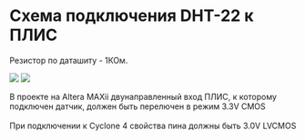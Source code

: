 # Схема подключения DHT-22 к ПЛИС #

Резистор по даташиту - 1КОм.

<img src='http://ebay.arduinodiy.co.uk/ebayimages/ebaycontent/dht22circuit.jpg'>
<img src='http://ebay.arduinodiy.co.uk/ebayimages/ebaycontent/SKU03154Side.jpg'>

В проекте на Altera MAXii двунаправленный вход ПЛИС, к которому подключен датчик, должен быть перелючен в режим 3.3V CMOS<br>
<br>
При подключении к Cyclone 4 свойства пина должны быть 3.0V LVCMOS